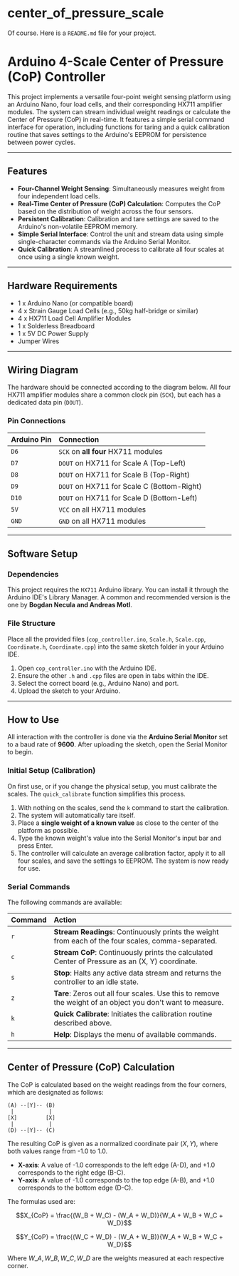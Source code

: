 # center_of_pressure_scale


Of course. Here is a `README.md` file for your project.

# Arduino 4-Scale Center of Pressure (CoP) Controller

This project implements a versatile four-point weight sensing platform using an Arduino Nano, four load cells, and their corresponding HX711 amplifier modules. The system can stream individual weight readings or calculate the Center of Pressure (CoP) in real-time. It features a simple serial command interface for operation, including functions for taring and a quick calibration routine that saves settings to the Arduino's EEPROM for persistence between power cycles.

-----

## Features

  * **Four-Channel Weight Sensing**: Simultaneously measures weight from four independent load cells.
  * **Real-Time Center of Pressure (CoP) Calculation**: Computes the CoP based on the distribution of weight across the four sensors.
  * **Persistent Calibration**: Calibration and tare settings are saved to the Arduino's non-volatile EEPROM memory.
  * **Simple Serial Interface**: Control the unit and stream data using simple single-character commands via the Arduino Serial Monitor.
  * **Quick Calibration**: A streamlined process to calibrate all four scales at once using a single known weight.

-----

## Hardware Requirements

  * 1 x Arduino Nano (or compatible board)
  * 4 x Strain Gauge Load Cells (e.g., 50kg half-bridge or similar)
  * 4 x HX711 Load Cell Amplifier Modules
  * 1 x Solderless Breadboard
  * 1 x 5V DC Power Supply
  * Jumper Wires

-----

## Wiring Diagram

The hardware should be connected according to the diagram below. All four HX711 amplifier modules share a common clock pin (`SCK`), but each has a dedicated data pin (`DOUT`).

### Pin Connections

| Arduino Pin | Connection                  |
| :---------- | :-------------------------- |
| `D6`        | `SCK` on **all four** HX711 modules |
| `D7`        | `DOUT` on HX711 for Scale A (Top-Left)   |
| `D8`        | `DOUT` on HX711 for Scale B (Top-Right)  |
| `D9`        | `DOUT` on HX711 for Scale C (Bottom-Right) |
| `D10`       | `DOUT` on HX711 for Scale D (Bottom-Left)  |
| `5V`        | `VCC` on all HX711 modules  |
| `GND`       | `GND` on all HX711 modules  |

-----

## Software Setup

### Dependencies

This project requires the `HX711` Arduino library. You can install it through the Arduino IDE's Library Manager. A common and recommended version is the one by **Bogdan Necula and Andreas Motl**.

### File Structure

Place all the provided files (`cop_controller.ino`, `Scale.h`, `Scale.cpp`, `Coordinate.h`, `Coordinate.cpp`) into the same sketch folder in your Arduino IDE.

1.  Open `cop_controller.ino` with the Arduino IDE.
2.  Ensure the other `.h` and `.cpp` files are open in tabs within the IDE.
3.  Select the correct board (e.g., Arduino Nano) and port.
4.  Upload the sketch to your Arduino.

-----

## How to Use

All interaction with the controller is done via the **Arduino Serial Monitor** set to a baud rate of **9600**. After uploading the sketch, open the Serial Monitor to begin.

### Initial Setup (Calibration)

On first use, or if you change the physical setup, you must calibrate the scales. The `quick_calibrate` function simplifies this process.

1.  With nothing on the scales, send the `k` command to start the calibration.
2.  The system will automatically tare itself.
3.  Place a **single weight of a known value** as close to the center of the platform as possible.
4.  Type the known weight's value into the Serial Monitor's input bar and press Enter.
5.  The controller will calculate an average calibration factor, apply it to all four scales, and save the settings to EEPROM. The system is now ready for use.

### Serial Commands

The following commands are available:

| Command | Action                               |
| :------ | :----------------------------------- |
| `r`     | **Stream Readings**: Continuously prints the weight from each of the four scales, comma-separated. |
| `c`     | **Stream CoP**: Continuously prints the calculated Center of Pressure as an (X, Y) coordinate. |
| `s`     | **Stop**: Halts any active data stream and returns the controller to an idle state. |
| `z`     | **Tare**: Zeros out all four scales. Use this to remove the weight of an object you don't want to measure. |
| `k`     | **Quick Calibrate**: Initiates the calibration routine described above. |
| `h`     | **Help**: Displays the menu of available commands. |

-----

## Center of Pressure (CoP) Calculation

The CoP is calculated based on the weight readings from the four corners, which are designated as follows:

```
(A) --[Y]-- (B)
 |           |
[X]         [X]
 |           |
(D) --[Y]-- (C)
```

The resulting CoP is given as a normalized coordinate pair $(X, Y)$, where both values range from -1.0 to 1.0.

  * **X-axis**: A value of -1.0 corresponds to the left edge (A-D), and +1.0 corresponds to the right edge (B-C).
  * **Y-axis**: A value of -1.0 corresponds to the top edge (A-B), and +1.0 corresponds to the bottom edge (D-C).

The formulas used are:

$$X_{CoP} = \frac{(W_B + W_C) - (W_A + W_D)}{W_A + W_B + W_C + W_D}$$

$$Y_{CoP} = \frac{(W_C + W_D) - (W_A + W_B)}{W_A + W_B + W_C + W_D}$$

Where $W\_A, W\_B, W\_C, W\_D$ are the weights measured at each respective corner.
